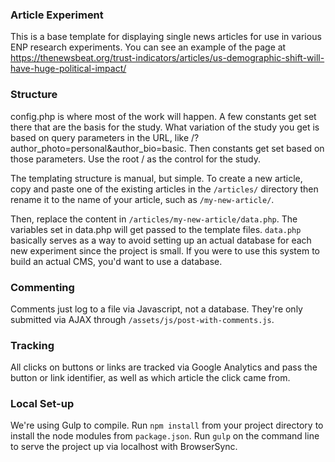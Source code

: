 ### Article Experiment
This is a base template for displaying single news articles for use in various ENP research experiments. You can see an example of the page at https://thenewsbeat.org/trust-indicators/articles/us-demographic-shift-will-have-huge-political-impact/

### Structure
config.php is where most of the work will happen. A few constants get set there that are the basis for the study. What variation of the study you get is based on query parameters in the URL, like /?author_photo=personal&author_bio=basic. Then constants get set based on those parameters. Use the root / as the control for the study.

The templating structure is manual, but simple. To create a new article, copy and paste one of the existing articles in the <code>/articles/</code> directory then rename it to the name of your article, such as <code>/my-new-article/</code>.

Then, replace the content in <code>/articles/my-new-article/data.php</code>. The variables set in data.php will get passed to the template files. <code>data.php</code> basically serves as a way to avoid setting up an actual database for each new experiment since the project is small. If you were to use this system to build an actual CMS, you'd want to use a database.

### Commenting
Comments just log to a file via Javascript, not a database. They're only submitted via AJAX through <code>/assets/js/post-with-comments.js</code>.

### Tracking
All clicks on buttons or links are tracked via Google Analytics and pass the button or link identifier, as well as which article the click came from.

### Local Set-up
We're using Gulp to compile. Run <code>npm install</code> from your project directory to install the node modules from <code>package.json</code>. Run <code>gulp</code> on the command line to serve the project up via localhost with BrowserSync.
